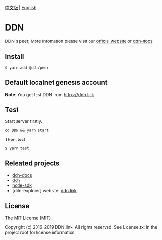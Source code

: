 [中文版](./README-zh-CN.md) | [English](./README.md)

# DDN

DDN`s peer, More infomation please visit our [official website](https://www.ddn.link) or [ddn-docs](https://github.com/ddnlink/ddn-docs)

## Install 

```
$ yarn add @ddn/peer
```

## Default localnet genesis account

**Note**: You get test DDN from <https://ddn.link>

## Test

Start server firstly.
```
cd DDN && yarn start
```

Then, test
```
$ yarn test
```

## Releated projects

- [ddn-docs](https://github.com/ddnlink/ddn-docs)
- [ddn](https://github.com/ddnlink/ddn)
- [node-sdk](https://github.com/ddnlink/node-sdk)
- [ddn-explorer] website: [ddn.link](http://mainnet.ddn.link)

## License

The MIT License (MIT)

Copyright (c) 2016-2019 DDN.link. All rights reserved. See License.txt in the project root for license information.
